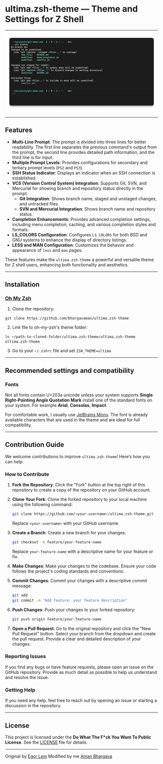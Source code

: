 # ultima.zsh-theme — Theme and Settings for Z Shell

---

![item zsh prompt](https://github.com/egorlem/021011/blob/main/demos/zsh-theme-demo-min.png?raw=true)

---

## Features

- **Multi-Line Prompt**: The prompt is divided into three lines for better readability. The first line separates the previous command's output from the prompt, the second line provides detailed path information, and the third line is for input.
- **Multiple Prompt Levels**: Provides configurations for secondary and tertiary prompt levels (`PS2` and `PS3`).
- **SSH Status Indicator**: Displays an indicator when an SSH connection is established.
- **VCS (Version Control System) Integration**: Supports Git, SVN, and Mercurial for showing branch and repository status directly in the prompt.
  - **Git Integration**: Shows branch name, staged and unstaged changes, and untracked files.
  - **SVN and Mercurial Integration**: Shows branch name and repository status.
- **Completion Enhancements**: Provides advanced completion settings, including menu completion, caching, and various completion styles and formats.
- **LS_COLORS Configuration**: Configures `LS_COLORS` for both BSD and GNU systems to enhance the display of directory listings.
- **LESS and MAN Configuration**: Customizes the behavior and appearance of `less` and `man` pages.

These features make the `ultima.zsh-theme` a powerful and versatile theme for Z shell users, enhancing both functionality and aesthetics.

---

## **Installation**

### **[Oh My Zsh](https://github.com/ohmyzsh/ohmyzsh)**

1. Clone the repository:

```shell
git clone https://github.com/bhargavaman/ultima.zsh-theme
```

2. Link file to oh-my-zsh's theme folder:

```shell
ln ~/path-to-cloned-folder/ultima.zsh-theme/ultima.zsh-theme ultima.zsh-theme
```

3. Go to your `~/.zshrc` file and set `ZSH_THEME=ultima`

---

## **Recommended settings and compatibility**

### Fonts

Not all fonts contain U+203a unicode unless your system supports **Single Right-Pointing Angle Quotation Mark** install one of the standard fonts on your system. For example **Arial**, **Consolas**, **Impact**.

For comfortable work, I usually use [JetBrains Mono](https://www.jetbrains.com/lp/mono/).
The font is already available characters that are used in the theme and are ideal for full compatibility.

---

## Contribution Guide

We welcome contributions to improve `ultima.zsh-theme`! Here’s how you can help:

### How to Contribute

1. **Fork the Repository**: Click the "Fork" button at the top right of this repository to create a copy of the repository on your GitHub account.

2. **Clone Your Fork**: Clone the forked repository to your local machine using the following command:

    ```bash
    git clone https://github.com/<your-username>/ultima.zsh-theme.git
    ```

    Replace `<your-username>` with your GitHub username.

3. **Create a Branch**: Create a new branch for your changes:

    ```bash
    git checkout -b feature/your-feature-name
    ```

    Replace `your-feature-name` with a descriptive name for your feature or fix.

4. **Make Changes**: Make your changes to the codebase. Ensure your code follows the project's coding standards and conventions.

5. **Commit Changes**: Commit your changes with a descriptive commit message:

    ```bash
    git add .
    git commit -m "Add feature: your feature description"
    ```

6. **Push Changes**: Push your changes to your forked repository:

    ```bash
    git push origin feature/your-feature-name
    ```

7. **Open a Pull Request**: Go to the original repository and click the "New Pull Request" button. Select your branch from the dropdown and create the pull request. Provide a clear and detailed description of your changes.

### Reporting Issues

If you find any bugs or have feature requests, please open an issue on the GitHub repository. Provide as much detail as possible to help us understand and resolve the issue.

### Getting Help

If you need any help, feel free to reach out by opening an issue or starting a discussion in the repository.

---

## License

This project is licensed under the **Do What The F*ck You Want To Public License**. See the [LICENSE](https://github.com/egorlem/ultima.zsh-theme/blob/f8a01d549ee38e720a597f9632ccf7960c7b9c8e/LICENSE) file for details.

---

Original by [Egor Lem](https://egorlem.com/)
Modified by me [Aman Bhargava](https://links.bhargavaman.com/)

